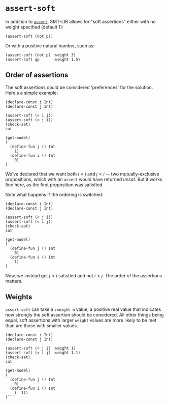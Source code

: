 # `assert-soft`
In addition to [`assert`](/03%20assert.md), SMT-LIB allows for "soft assertions" either with no weight specified (default 1):

```
(assert-soft (not p))
```

Or with a positive natural number, such as:

```
(assert-soft (not p) :weight 3)
(assert-soft qp      :weight 1.5)
```

## Order of assertions
The soft assertions could be considered 'preferences' for the solution. Here's a simple example:

```
(declare-const i Int)
(declare-const j Int)

(assert-soft (< i j))
(assert-soft (< j i))
(check-sat)
sat

(get-model)
(
  (define-fun j () Int
    1)
  (define-fun i () Int
    0)
)
```

We've declared that we want both $i<j$ and $j<i$ -- two mutually-exclusive propositions, which with an `assert` would have returned _unsat_. But it works fine here, as the first proposition was satisfied.

Note what happens if the ordering is switched:

```
(declare-const i Int)
(declare-const j Int)

(assert-soft (< j i))
(assert-soft (< i j))
(check-sat)
sat

(get-model)
(
  (define-fun j () Int
    0)
  (define-fun i () Int
    1)
)
```

Now, we instead get $j<i$ satisfied and not $i<j$. The order of the assertions matters.

## Weights
`assert-soft` can take a `:weight n` value, a positive real value that indicates how strongly the soft assertion should be considered. All other things being equal, soft assertions with larger `weight` values are more likely to be met than are those with smaller values.

```
(declare-const i Int)
(declare-const j Int)

(assert-soft (< j i) :weight 1)
(assert-soft (< i j) :weight 1.1)
(check-sat)
sat

(get-model)
(
  (define-fun j () Int
    0)
  (define-fun i () Int
    (- 1))
)```